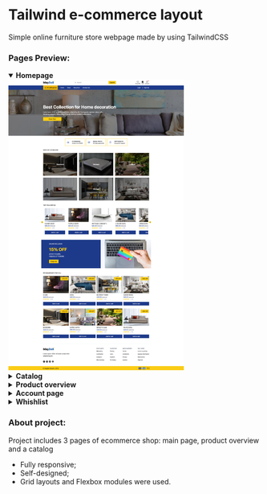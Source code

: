 # Tailwind e-commerce layout

Simple online furniture store webpage made by using TailwindCSS

### Pages Preview:

<details open="true"><summary><strong>Homepage</strong></summary>
<img width="350px" src="/src/assets/images/main-page-screenshot.png" alt="Homepage">
</details>

<details><summary><strong>Catalog</strong></summary>
<img width="350px" src="/src/assets/images/catalog-screenshot.png" alt="Catalog">
</details>

<details><summary><strong>Product overview</strong></summary>
<img width="350px" src="/src/assets/images/product-overview-screenshot.png" alt="Product overview">
</details>

<details><summary><strong>Account page</strong></summary>
<img width="350px" src="/src/assets/images/account-page-screenshot.png" alt="Product overview">
</details>

<details><summary><strong>Whishlist</strong></summary>
<img width="350px" src="/src/assets/images/whishlist-screenshot.png" alt="Product overview">
</details>


  
### About project:

Project includes 3 pages of ecommerce shop: main page, product overview and a catalog

- Fully responsive;
- Self-designed;
- Grid layouts and Flexbox modules were used.
